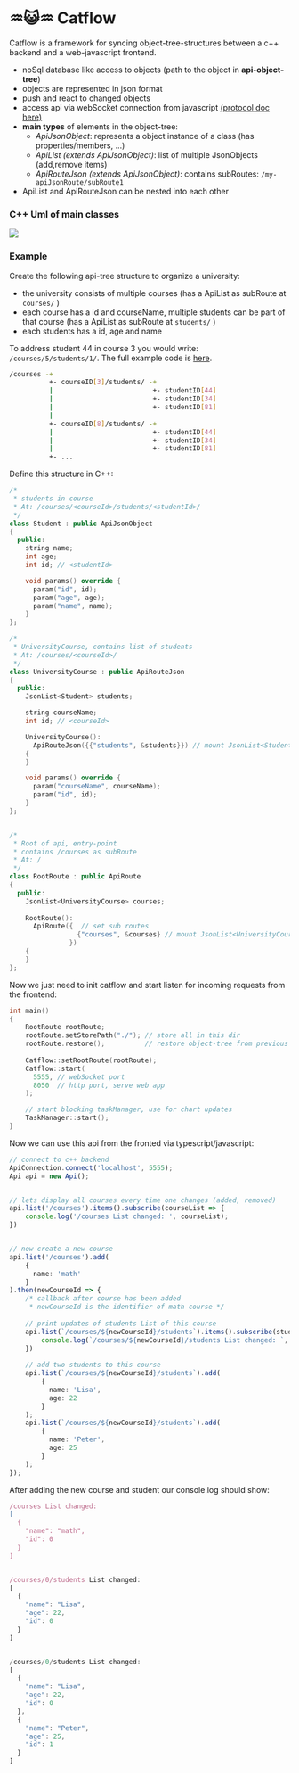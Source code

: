 # ♒😺♒ Catflow 
Catflow is a framework for syncing object-tree-structures between a c++ backend and a web-javascript frontend.
 * noSql database like access to objects (path to the object in **api-object-tree**)
 * objects are represented in json format
 * push and react to changed objects
 * access api via webSocket connection from javascript [(protocol doc here)](doc/README.md)
 * **main types** of elements in the object-tree:
    * *ApiJsonObject*: represents a object instance of a class (has properties/members, ...)
    * *ApiList (extends ApiJsonObject)*: list of multiple JsonObjects (add,remove items)
    * *ApiRouteJson (extends ApiJsonObject)*: contains subRoutes: `/my-apiJsonRoute/subRoute1`
 * ApiList and ApiRouteJson can be nested into each other



### C++ Uml of main classes
![](doc/uml/cppUml.png)

### Example
Create the following api-tree structure to organize a university:
 * the university consists of multiple courses (has a ApiList as subRoute at `courses/` )
 * each course has a id and courseName, multiple students can be part of that course (has a ApiList as subRoute at `students/` )
 * each students has a id, age and name 

To address student 44 in course 3 you would write: `/courses/5/students/1/`.
The full example code is [here](example).

```bash
/courses -+
          +- courseID[3]/students/ -+
          |                         +- studentID[44]
          |                         +- studentID[34]
          |                         +- studentID[81]
          |
          +- courseID[8]/students/ -+
          |                         +- studentID[44]
          |                         +- studentID[34]
          |                         +- studentID[81]
          +- ...

```
Define this structure in C++:
```c++
/*
 * students in course
 * At: /courses/<courseId>/students/<studentId>/
 */
class Student : public ApiJsonObject
{
  public:
    string name;
    int age;
    int id; // <studentId>

    void params() override {
      param("id", id);
      param("age", age);
      param("name", name);
    }
};

/*
 * UniversityCourse, contains list of students
 * At: /courses/<courseId>/
 */
class UniversityCourse : public ApiRouteJson
{
  public:
    JsonList<Student> students;

    string courseName;
    int id; // <courseId>

    UniversityCourse():
      ApiRouteJson({{"students", &students}}) // mount JsonList<Student> at 'students/'
    {
    }

    void params() override {
      param("courseName", courseName);
      param("id", id);
    }
};


/*
 * Root of api, entry-point
 * contains /courses as subRoute
 * At: /
 */
class RootRoute : public ApiRoute
{
  public:
    JsonList<UniversityCourse> courses;
    
    RootRoute():
      ApiRoute({  // set sub routes
                 {"courses", &courses} // mount JsonList<UniversityCourse> at 'courses/'
               }) 
    {
    }
};
 ```
Now we just need to init catflow and start listen for incoming requests from the frontend:
```c++
int main()
{
    RootRoute rootRoute;
    rootRoute.setStorePath("./"); // store all in this dir
    rootRoute.restore();          // restore object-tree from previous run
    
    Catflow::setRootRoute(rootRoute);
    Catflow::start(
      5555, // webSocket port
      8050  // http port, serve web app
    );

    // start blocking taskManager, use for chart updates
    TaskManager::start();
}

``` 

Now we can use this api from the fronted via typescript/javascript:
```typescript
// connect to c++ backend
ApiConnection.connect('localhost', 5555);
Api api = new Api();


// lets display all courses every time one changes (added, removed)
api.list('/courses').items().subscribe(courseList => {
    console.log('/courses List changed: ', courseList);
})


// now create a new course
api.list('/courses').add(
    {
      name: 'math'
    }
).then(newCourseId => {
    /* callback after course has been added
     * newCourseId is the identifier of math course */
    
    // print updates of students List of this course
    api.list(`/courses/${newCourseId}/students`).items().subscribe(studentsList => {
        console.log(`/courses/${newCourseId}/students List changed: `, studentsList);
    })
    
    // add two students to this course
    api.list(`/courses/${newCourseId}/students`).add( 
        {
          name: 'Lisa',
          age: 22
        }  
    );
    api.list(`/courses/${newCourseId}/students`).add( 
        {
          name: 'Peter',
          age: 25
        }  
    );
});
```
After adding the new course and student our console.log should show:
```javascript
/courses List changed:  
[
  {
    "name": "math",
    "id": 0
  }
]


/courses/0/students List changed: 
[
  {
    "name": "Lisa",
    "age": 22,
    "id": 0
  }
]


/courses/0/students List changed: 
[
  {
    "name": "Lisa",
    "age": 22,
    "id": 0
  },
  {
    "name": "Peter",
    "age": 25,
    "id": 1
  }
]
```
